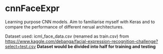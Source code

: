 # cnnFaceExpr
Learning purpose CNN models. Aim to familiarise myself with Keras and to compare the performance of different nerual architectures.

Dataset used: icml_face_data.csv (renamed as train.csv) from https://www.kaggle.com/debanga/facial-expression-recognition-challenge?select=test.csv
**Dataset would be divided into half for training and testing**
